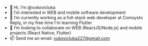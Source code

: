 - 👋 Hi, I’m @vukovicluka
- 👀 I’m interested in WEB and mobile software development
- 🌱 I’m currently working as a full-stack web developer at Comsysto Reply, in my free time I'm learning Flutter
- 💞️ I’m looking to collaborate on WEB (ReactJS/Node.js) and mobile projects (React Native, Flutter)
- 📫 Send me an email: vukovicluka227@gmail.com
